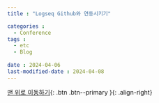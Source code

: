 ```yaml
--- 
title : "Logseq Github와 연동시키기"

categories : 
  - Conference
tags :
  - etc
  - Blog
 
date : 2024-04-06
last-modified-date : 2024-04-08
---
```




[맨 위로 이동하기](#){: .btn .btn--primary }{: .align-right}
